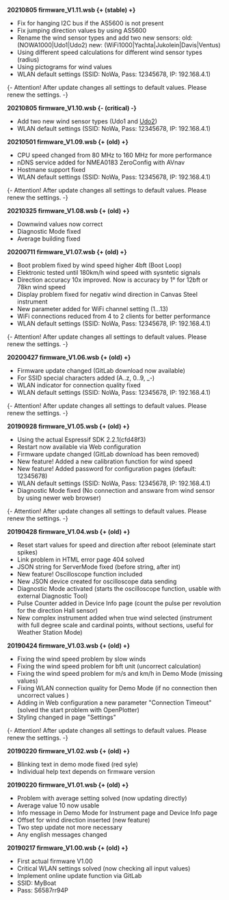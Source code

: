 **20210805 firmware_V1.11.wsb {+ (stable) +}**

* Fix for hanging I2C bus if the AS5600 is not present
* Fix jumping direction values by using AS5600
* Rename the wind sensor types and add two new sensors:
	old: (NOWA1000|Udo1|Udo2)
	new: (WiFi1000|Yachta|Jukolein|Davis|Ventus)
* Using different speed calculations for different wind sensor types (radius)
* Using pictograms for wind values
* WLAN default settings (SSID: NoWa, Pass: 12345678, IP: 192.168.4.1)

{- Attention! After update changes all settings to default values. Please renew the settings. -}

**20210805 firmware_V1.10.wsb {- (critical) -}**

* Add two new wind sensor types (Udo1 and [Udo2](https://github.com/jukolein/NMEA0183-Windsensor))
* WLAN default settings (SSID: NoWa, Pass: 12345678, IP: 192.168.4.1)

**20210501 firmware_V1.09.wsb {+ (old) +}**

* CPU speed changed from 80 MHz to 160 MHz for more performance
* nDNS service added for NMEA0183 ZeroConfig with AVnav
* Hostmane support fixed
* WLAN default settings (SSID: NoWa, Pass: 12345678, IP: 192.168.4.1)

{- Attention! After update changes all settings to default values. Please renew the settings. -}

**20210325 firmware_V1.08.wsb {+ (old) +}**

* Downwind values now correct
* Diagnostic Mode fixed
* Average building fixed

**20200711 firmware_V1.07.wsb {+ (old) +}**

* Boot problem fixed by wind speed higher 4bft (Boot Loop)
* Elektronic tested until 180km/h wind speed with sysntetic signals
* Direction accuracy 10x improved. Now is accuracy by 1° for 12bft or 78kn wind speed
* Display problem fixed for negativ wind direction in Canvas Steel instrument
* New parameter added for WiFi channel setting (1...13)
* WiFi connections reduced from 4 to 2 clients for better performance 
* WLAN default settings (SSID: NoWa, Pass: 12345678, IP: 192.168.4.1)

{- Attention! After update changes all settings to default values. Please renew the settings. -}


**20200427 firmware_V1.06.wsb {+ (old) +}**

* Firmware update changed (GitLab download now available)
* For SSID special characters added (A..z, 0..9, _-)
* WLAN indicator for connection quality fixed
* WLAN default settings (SSID: NoWa, Pass: 12345678, IP: 192.168.4.1)

{- Attention! After update changes all settings to default values. Please renew the settings. -}


**20190928 firmware_V1.05.wsb {+ (old) +}**

* Using the actual Espressif SDK 2.2.1(cfd48f3)
* Restart now available via Web configuration
* Firmware update changed (GitLab download has been removed)
* New feature! Added a new calibration function for wind speed
* New feature! Added password for configuration pages (default: 12345678)
* WLAN default settings (SSID: NoWa, Pass: 12345678, IP: 192.168.4.1)
* Diagnostic Mode fixed (No connection and answare from wind sensor by using newer web browser)

{- Attention! After update changes all settings to default values. Please renew the settings. -}

**20190428 firmware_V1.04.wsb {+ (old) +}**

* Reset start values for speed and direction after reboot (eleminate start spikes)
* Link problem in HTML error page 404 solved
* JSON string for ServerMode fixed (before string, after int)
* New feature! Oscilloscope function included
* New JSON device created for oscilloscope data sending
* Diagnostic Mode activated (starts the oscilloscope function, usable with external Diagnostic Tool)
* Pulse Counter added in Device Info page (count the pulse per revolution for the direction Hall sensor)
* New complex instrument added when true wind selected (instrument with full degree scale and cardinal points, without sections, useful for Weather Station Mode)

**20190424 firmware_V1.03.wsb {+ (old) +}**

* Fixing the wind speed problem by slow winds
* Fixing the wind speed problem for bft unit (uncorrect calculation)
* Fixing the wind speed problem for m/s and km/h in Demo Mode (missing values)
* Fixing WLAN connection quality for Demo Mode (if no connection then uncorrect values )
* Adding in Web configuration a new parameter "Connection Timeout" (solved the start problem with OpenPlotter)
* Styling changed in page "Settings"

{- Attention! After update changes all settings to default values. Please renew the settings. -}

**20190220 firmware_V1.02.wsb {+ (old) +}**

* Blinking text in demo mode fixed (red syle)
* Individual help text depends on firmware version

**20190220 firmware_V1.01.wsb {+ (old) +}**

* Problem with average setting solved (now updating directly)
* Average value 10 now usable
* Info message in Demo Mode for Instrument page and Device Info page
* Offset for wind direction inserted (new feature)
* Two step update not more necessary
* Any english messages changed

**20190217 firmware_V1.00.wsb {+ (old) +}**

* First actual firmware V1.00
* Critical WLAN settings solved (now checking all input values)
* Implement online update function via GitLab
* SSID: MyBoat
* Pass: S6587rr94P

